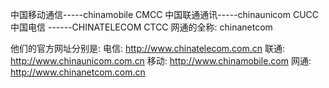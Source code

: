 中国移动通信-----chinamobile      CMCC
中国联通通讯-----chinaunicom     CUCC
中国电信  ------CHINATELECOM   CTCC
网通的全称: chinanetcom

他们的官方网址分别是: 
电信: http://www.chinatelecom.com.cn
联通: http://www.chinaunicom.com.cn
移动: http://www.chinamobile.com
网通: http://www.chinanetcom.com.cn





